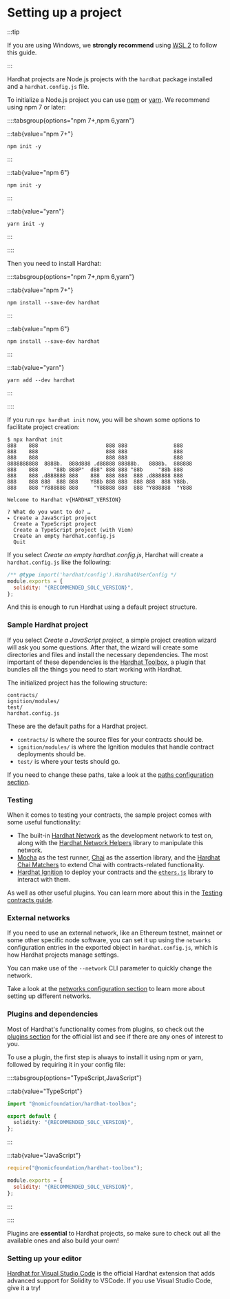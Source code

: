 # Setting up a project

:::tip

If you are using Windows, we **strongly recommend** using [WSL 2](https://docs.microsoft.com/en-us/windows/wsl/about) to follow this guide.

:::

Hardhat projects are Node.js projects with the `hardhat` package installed and a `hardhat.config.js` file.

To initialize a Node.js project you can use [npm](https://docs.npmjs.com/cli/v8) or [yarn](https://classic.yarnpkg.com/). We recommend using npm 7 or later:

::::tabsgroup{options="npm 7+,npm 6,yarn"}

:::tab{value="npm 7+"}

```
npm init -y
```

:::

:::tab{value="npm 6"}

```
npm init -y
```

:::

:::tab{value="yarn"}

```
yarn init -y
```

:::

::::

Then you need to install Hardhat:

::::tabsgroup{options="npm 7+,npm 6,yarn"}

:::tab{value="npm 7+"}

```
npm install --save-dev hardhat
```

:::

:::tab{value="npm 6"}

```
npm install --save-dev hardhat
```

:::

:::tab{value="yarn"}

```
yarn add --dev hardhat
```

:::

::::

If you run `npx hardhat init` now, you will be shown some options to facilitate project creation:

```
$ npx hardhat init
888    888                      888 888               888
888    888                      888 888               888
888    888                      888 888               888
8888888888  8888b.  888d888 .d88888 88888b.   8888b.  888888
888    888     "88b 888P"  d88" 888 888 "88b     "88b 888
888    888 .d888888 888    888  888 888  888 .d888888 888
888    888 888  888 888    Y88b 888 888  888 888  888 Y88b.
888    888 "Y888888 888     "Y88888 888  888 "Y888888  "Y888

Welcome to Hardhat v{HARDHAT_VERSION}

? What do you want to do? …
▸ Create a JavaScript project
  Create a TypeScript project
  Create a TypeScript project (with Viem)
  Create an empty hardhat.config.js
  Quit
```

If you select _Create an empty hardhat.config.js_, Hardhat will create a `hardhat.config.js` like the following:

```js
/** @type import('hardhat/config').HardhatUserConfig */
module.exports = {
  solidity: "{RECOMMENDED_SOLC_VERSION}",
};
```

And this is enough to run Hardhat using a default project structure.

### Sample Hardhat project

If you select _Create a JavaScript project_, a simple project creation wizard will ask you some questions. After that, the wizard will create some directories and files and install the necessary dependencies. The most important of these dependencies is the [Hardhat Toolbox](/hardhat-runner/plugins/nomicfoundation-hardhat-toolbox), a plugin that bundles all the things you need to start working with Hardhat.

The initialized project has the following structure:

```
contracts/
ignition/modules/
test/
hardhat.config.js
```

These are the default paths for a Hardhat project.

- `contracts/` is where the source files for your contracts should be.
- `ignition/modules/` is where the Ignition modules that handle contract deployments should be.
- `test/` is where your tests should go.

If you need to change these paths, take a look at the [paths configuration section](../config/index.md#path-configuration).

### Testing

When it comes to testing your contracts, the sample project comes with some useful functionality:

- The built-in [Hardhat Network](/hardhat-network/docs) as the development network to test on, along with the [Hardhat Network Helpers](/hardhat-network-helpers) library to manipulate this network.
- [Mocha](https://mochajs.org/) as the test runner, [Chai](https://chaijs.com/) as the assertion library, and the [Hardhat Chai Matchers](/hardhat-chai-matchers) to extend Chai with contracts-related functionality.
- [Hardhat Ignition](/ignition) to deploy your contracts and the [`ethers.js`](https://docs.ethers.org/v6/) library to interact with them.

As well as other useful plugins. You can learn more about this in the [Testing contracts guide](./test-contracts.md).

### External networks

If you need to use an external network, like an Ethereum testnet, mainnet or some other specific node software, you can set it up using the `networks` configuration entries in the exported object in `hardhat.config.js`, which is how Hardhat projects manage settings.

You can make use of the `--network` CLI parameter to quickly change the network.

Take a look at the [networks configuration section](../config/index.md#networks-configuration) to learn more about setting up different networks.

### Plugins and dependencies

Most of Hardhat's functionality comes from plugins, so check out the [plugins section](/hardhat-runner/plugins) for the official list and see if there are any ones of interest to you.

To use a plugin, the first step is always to install it using npm or yarn, followed by requiring it in your config file:

::::tabsgroup{options="TypeScript,JavaScript"}

:::tab{value="TypeScript"}

```ts
import "@nomicfoundation/hardhat-toolbox";

export default {
  solidity: "{RECOMMENDED_SOLC_VERSION}",
};
```

:::

:::tab{value="JavaScript"}

```js
require("@nomicfoundation/hardhat-toolbox");

module.exports = {
  solidity: "{RECOMMENDED_SOLC_VERSION}",
};
```

:::

::::

Plugins are **essential** to Hardhat projects, so make sure to check out all the available ones and also build your own!

### Setting up your editor

[Hardhat for Visual Studio Code](/hardhat-vscode) is the official Hardhat extension that adds advanced support for Solidity to VSCode. If you use Visual Studio Code, give it a try!
